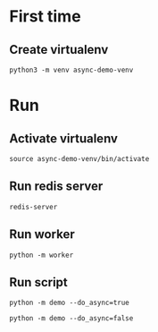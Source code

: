 # First time 
## Create virtualenv
`python3 -m venv async-demo-venv`

# Run 
## Activate virtualenv
`source async-demo-venv/bin/activate`

## Run redis server
`redis-server`

## Run worker 
`python -m worker`

## Run script 
`python -m demo --do_async=true`

`python -m demo --do_async=false`

